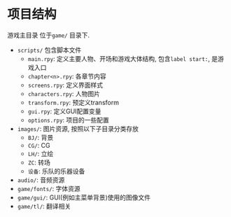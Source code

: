 # 项目结构

游戏主目录 位于`game/` 目录下.
- `scripts/` 包含脚本文件
  - `main.rpy`: 定义主要人物、开场和游戏大体结构, 包含`label start:`, 是游戏入口
  - `chapter<n>.rpy`: 各章节内容
  - `screens.rpy`: 定义界面样式
  - `characters.rpy`: 人物图片
  - `transform.rpy`: 预定义transform
  - `gui.rpy`: 定义GUI配置变量
  - `options.rpy`: 项目的一些配置
- `images/`: 图片资源, 按照以下子目录分类存放
     - `BJ/`: 背景
     - `CG/`: CG
     - `LH/`: 立绘
     - `ZC`: 转场
     - `设备`: 乐队的乐器设备
- `audio/`: 音频资源
- `game/fonts/`: 字体资源
- `game/gui/`:  GUI(例如主菜单背景)使用的图像文件
- `game/tl/`: 翻译相关